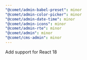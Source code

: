 ```yaml
---
"@comet/admin-babel-preset": minor
"@comet/admin-color-picker": minor
"@comet/admin-date-time": minor
"@comet/admin-icons": minor
"@comet/admin-rte": minor
"@comet/admin": minor
"@comet/cms-admin": minor
---
```


Add support for React 18
